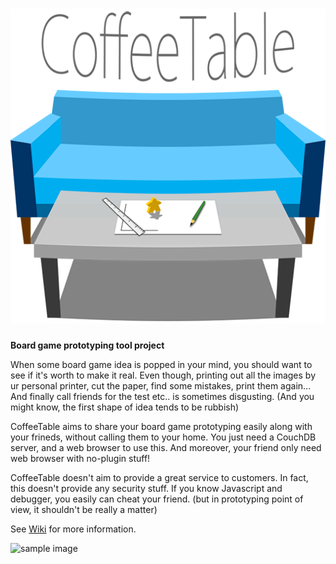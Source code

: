 ![CoffeeTable](img/logo512.png)
===========

**Board game prototyping tool project**

When some board game idea is popped in your mind, you should want to see if it's worth to make it real.
Even though, printing out all the images by ur personal printer, cut the paper, find some mistakes, print them again...
And finally call friends for the test etc.. is sometimes disgusting.
(And you might know, the first shape of idea tends to be rubbish)

CoffeeTable aims to share your board game prototyping easily along with your frineds, without calling them to your home.
You just need a CouchDB server, and a web browser to use this.
And moreover, your friend only need web browser with no-plugin stuff!

CoffeeTable doesn't aim to provide a great service to customers.
In fact, this doesn't provide any security stuff.
If you know Javascript and debugger, you easily can cheat your friend.
(but in prototyping point of view, it shouldn't be really a matter)

See [Wiki](https://github.com/giantroach/CoffeeTable/wiki) for more information.

![sample image](https://raw.github.com/wiki/giantroach/CoffeeTable/img/screen_sample.jpg)
